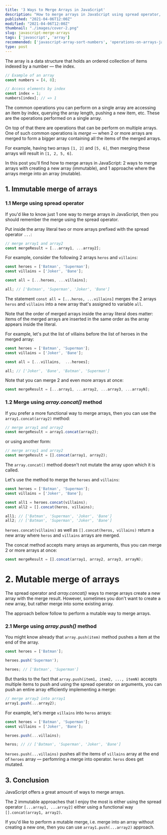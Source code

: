 ```yaml
---
title: '3 Ways to Merge Arrays in JavaScript'
description: "How to merge arrays in JavaScript using spread operator, array.concat() and other approaches."
published: "2021-04-06T12:00Z"
modified: "2021-04-06T12:00Z"
thumbnail: "./images/cover-2.png"
slug: javascript-merge-arrays
tags: ['javascript', 'array']
recommended: ['javascript-array-sort-numbers', 'operations-on-arrays-javascript']
type: post
---
```


The array is a data structure that holds an ordered collection of items indexed by a number &mdash; the index.  

```javascript
// Example of an array
const numbers = [4, 8];

// Access elements by index
const index = 1;
numbers[index]; // => 1
```

The common operations you can perform on a single array are accessing an item by index, querying the array length, pushing a new item, etc. These are the operations performed on a single array.  

On top of that there are operations that can be perform on multiple arrays. One of such common operations is *merge* &mdash; when 2 or more arrays are merged to form a bigger array containing all the items of the merged arrays.  

For example, having two arrays `[1, 2]` and `[5, 6]`, then merging these arrays will result in `[1, 2, 5, 6]`.  

In this post you'll find how to merge arrays in JavaScript: 2 ways to merge arrays with creating a new array (immutable), and 1 approache where the arrays merge into an array (mutable).  

## 1. Immutable merge of arrays

### 1.1 Merge using spread operator

If you'd like to know just 1 one way to merge arrays in JavaScript, then you should remember the merge using the spread operator.  

Put inside the array literal two or more arrays prefixed with the spread operator `...`:

```javascript
// merge array1 and array2
const mergeResult = [...array1, ...array2];
```

For example, consider the following 2 arrays `heros` and `villains`:

```javascript
const heroes = ['Batman', 'Superman'];
const villains = ['Joker', 'Bane'];

const all = [...heroes, ...villains];

all; // ['Batman', 'Superman', 'Joker', 'Bane']
```

The statement `const all = [...heros, ...villains]` merges the 2 arrays `heros` and `villains` into a new array that's assigned to variable `all`.  

Note that the order of merged arrays inside the array literal does matter: items of the merged arrays are inserted in the same order as the array appears inside the literal. 

For example, let's put the list of villains before the list of heroes in the merged array:

```javascript
const heroes = ['Batman', 'Superman'];
const villains = ['Joker', 'Bane'];

const all = [...villains,  ...heroes];

all; // ['Joker', 'Bane', 'Batman', 'Superman']
```

Note that you can merge 2 and even more arrays at once: 

```javascript
const mergeResult = [...array1, ...array2, ...array3, ...arrayN];
```

### 1.2 Merge using *array.concat()* method

If you prefer a more functional way to merge arrays, then you can use the `array1.concat(array2)` method:

```javascript
// merge array1 and array2
const mergeResult = array1.concat(array2);
```

or using another form:

```javascript
// merge array1 and array2
const mergeResult = [].concat(array1, array2);
```

The `array.concat()` method doesn't not mutate the array upon which it is called.  

Let's use the method to merge the `heroes` and `villains`:

```javascript
const heroes = ['Batman', 'Superman'];
const villains = ['Joker', 'Bane'];

const all1 = heroes.concat(villains);
const all2 = [].concat(heros, villains);

all1; // ['Batman', 'Superman', 'Joker', 'Bane']
all2; // ['Batman', 'Superman', 'Joker', 'Bane']
```

`heroes.concat(villains)` as well as `[].concat(heros, villains)` return a new array where `heros` and `villains` arrays are merged.  

The concat method accepts many arrays as arguments, thus you can merge 2 or more arrays at once:

```javascript
const mergeResult = [].concat(array1, array2, array3, arrayN);
```

# 2. Mutable merge of arrays

The spread operator and *array.concat()* ways to merge arrays create a new array with the merge result. However, sometimes you don't want to create a new array, but rather merge into some existing array.  

The approach bellow follow to perform a mutable way to merge arrays.  

### 2.1 Merge using *array.push()* method

You might know already that `array.push(item)` method pushes a item at the end of the array.  

```javascript
const heroes = ['Batman'];

heroes.push('Superman');

heroes; // ['Batman', 'Superman']
```

But thanks to the fact that `array.push(item1, item2, ..., itemN)` accepts multiple items to push and using the spread operator on arguments, you can push an entire array efficiently implementing a merge:

```javascript
// merge array2 into array1
array1.push(...array2);
```

For example, let's merge `villains` into `heros` arrays:

```javascript
const heroes = ['Batman', 'Superman'];
const villains = ['Joker', 'Bane'];

heroes.push(...villains);

heros; // // ['Batman', 'Superman', 'Joker', 'Bane']
```

`heroes.push(...villains)` pushes all the items of `villains` array at the end of `heroes` array &mdash; perfomring a merge into operator. `heros` does get mutated.  

## 3. Conclusion

JavaScript offers a great amount of ways to merge arrays.  

The 2 immutable approaches that I enjoy the most is either using the spread operator `[...array1, ...array2]` either using a functional way `[].concat(array1, array2)`.  

If you'd like to perform a mutable merge, i.e. merge into an array without creating a new one, then you can use `array1.push(...array2)` approach.  

